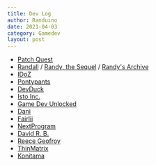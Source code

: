 ```yaml
---
title: Dev Log
author: Randuino
date: 2021-04-03
category: Gamedev
layout: post
---
```


- <a href="https://www.youtube.com/channel/UCxdyC7_ZoTzeJqIZHsmAy9Q" target="_blank">Patch Quest</a>
- <a href="https://www.youtube.com/channel/UCUmLRMERmJrmUtgnbFfknAg" target="_blank">Randall</a> / <a href="https://www.youtube.com/channel/UCgXdyySqz7qH-lDiVG-7KwA" target="_blank">Randy, the Sequel</a> / <a href="https://www.youtube.com/channel/UCz25mk42tI3qKfN_-97heTw" target="_blank">Randy's Archive</a>
- <a href="https://www.youtube.com/user/Pixelate98" target="_blank">IDoZ</a>
- <a href="https://www.youtube.com/channel/UCORaUhZVpg7yhxJeaPSTGmQ" target="_blank">Pontypants</a>
- <a href="https://www.youtube.com/channel/UCKCTmact-90hXpV2ns8GSsA" target="_blank">DevDuck</a>
- <a href="https://www.youtube.com/channel/UCgpGbh7d0X3-RBVYC4MQEEw" target="_blank">Isto Inc.</a>
- <a href="https://www.youtube.com/channel/UCKP-9R75QFQX-5Au3HyfjzA" target="_blank">Game Dev Unlocked</a>
- <a href="https://www.youtube.com/channel/UCIabPXjvT5BVTxRDPCBBOOQ" target="_blank">Dani</a>
- <a href="https://www.youtube.com/channel/UCF8hefMp-gYUyYd9mC1_IGg" target="_blank">Fairlii</a>
- <a href="https://www.youtube.com/channel/UC-MGHRKbmkden1SjxdL8UzA" target="_blank">NextProgram</a>
- <a href="https://www.youtube.com/channel/UC49_yx5p2MNa030ZYfLpm3Q" target="_blank">David R. B.</a>
- <a href="https://www.youtube.com/channel/UCxzkbTbCn8OCX3Gl5SkykHA/videos" target="_blank">Reece Geofroy</a>
- <a href="https://www.youtube.com/user/ThinMatrix" target="_blank">ThinMatrix</a>
- <a href="https://www.youtube.com/user/konitama" target="_blank">Konitama</a>
